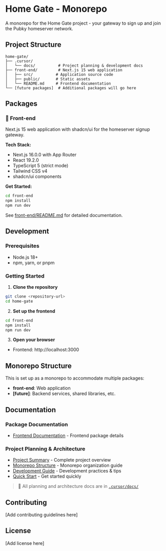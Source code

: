 # Home Gate - Monorepo

A monorepo for the Home Gate project - your gateway to sign up and join the Pubky homeserver network.

## Project Structure

```
home-gate/
├── .cursor/
│   └── docs/          # Project planning & development docs
├── front-end/         # Next.js 15 web application
│   ├── src/          # Application source code
│   ├── public/       # Static assets
│   └── README.md     # Frontend documentation
└── [future packages]  # Additional packages will go here
```

## Packages

### 🎨 Front-end
Next.js 15 web application with shadcn/ui for the homeserver signup gateway.

**Tech Stack:**
- Next.js 16.0.0 with App Router
- React 19.2.0
- TypeScript 5 (strict mode)
- Tailwind CSS v4
- shadcn/ui components

**Get Started:**
```bash
cd front-end
npm install
npm run dev
```

See [front-end/README.md](./front-end/README.md) for detailed documentation.

## Development

### Prerequisites
- Node.js 18+
- npm, yarn, or pnpm

### Getting Started

1. **Clone the repository**
```bash
git clone <repository-url>
cd home-gate
```

2. **Set up the frontend**
```bash
cd front-end
npm install
npm run dev
```

3. **Open your browser**
- Frontend: http://localhost:3000

## Monorepo Structure

This is set up as a monorepo to accommodate multiple packages:
- **front-end**: Web application
- **[future]**: Backend services, shared libraries, etc.

## Documentation

### Package Documentation
- [Frontend Documentation](./front-end/README.md) - Frontend package details

### Project Planning & Architecture
- [Project Summary](./.cursor/docs/PROJECT_SUMMARY.md) - Complete project overview
- [Monorepo Structure](./.cursor/docs/MONOREPO_STRUCTURE.md) - Monorepo organization guide
- [Development Guide](./.cursor/docs/DEVELOPMENT.md) - Development practices & tips
- [Quick Start](./.cursor/docs/QUICKSTART.md) - Get started quickly

> 📁 All planning and architecture docs are in [`.cursor/docs/`](./.cursor/docs/)

## Contributing

[Add contributing guidelines here]

## License

[Add license here]

